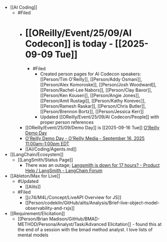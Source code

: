 - [[AI Coding]]
	- #Filed
		- # [[OReilly/Event/25/09/AI Codecon]] is today - [[2025-09-09 Tue]]
			- #Filed
				- Created person pages for AI Codecon speakers: [[Person/Tim O'Reilly]], [[Person/Addy Osmani]], [[Person/Alex Komoroske]], [[Person/Josh Woodward]], [[Person/Rachel-Lee Nabors]], [[Person/Clay Bavor]], [[Person/Ken Kousen]], [[Person/Angie Jones]], [[Person/Amit Rustagi]], [[Person/Kathy Korevec]], [[Person/Ramesh Raskar]], [[Person/Chris Butler]], [[Person/Brennon Bortz]], [[Person/Jessica Kerr]]
				- Updated [[OReilly/Event/25/09/AI Codecon/People]] with proper person references
		- [[OReilly/Event/25/09/Demo Day]] is [[2025-09-16 Tue]] [O’Reilly Demo Day](https://www.oreilly.com/live-events/oreilly-demo-day/0642572227968/)
		- [O'Reilly Demo Day - O'Reilly Media - September 16, 2025 11:00am–1:00pm EDT](https://www.oreilly.com/live/demo-day.html)
		- [[AI/Coding/Agents.md]]
- [[LangChain/Ecosystem]]
	- [[LangSmith/Status Page]]
		- There was an outage; [Langsmith is down for 17 hours? - Product Help / LangSmith - LangChain Forum](https://forum.langchain.com/t/langsmith-is-down-for-17-hours/1484)
- [[Ableton/Max for Live]]
	- #Updated
		- [[Alits]]
	- #Filed
		- [[c74/M4L/Concept/LiveAPI Overview for JS]]
		- [[Person/codekiln/GitHub/alits/Analysis/Brief-live-object-model-observability-and-rxjs]]
- [[Requirement/Elicitation]]
	- [[Person/Brian Madison/GitHub/BMAD-METHOD/Persona/Analyst/Task/Advanced Elicitation]] - found this at the end of a session with the bmad method analyst. I love lists of mental models